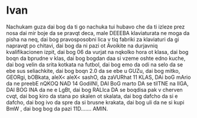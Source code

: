 # Ivan
Nachukam guza dai bog da ti go nachuka tui hubavo che da ti izleze prez nosa dai mir boje da se pravqt deca, male DEEEBA klaviaturata ne moga da pisha na neq, dai bog pravosposobni lica v tiq fabriki za klaviaturi da gi napravqt po chitavi, dai bog da ni pazi ot Ävoikite na durjavniq kvalifikacionen izpit, dai bog 06 da vurjat na nqkolko hora ot klasa, dai bog boqn da bprudne v klas, dai bog bogdan daa si vzeme oshte edno kuche, dai bog velin da srita kotkata na futbol, dai bog emo da odi na selo da se ebe sus seliachkite, dai bog boqn 2.0 da se ebe u GUZu, dai bog mitko, GEORgi, bOBkata, aleX< aleX< sashO, da zaVURhat 11 KLAS, DAi boG mArio da ne preebE nQKOQ NAD 14 GodiINI, DAI BoG  marto DA se tilTNE na lIGA, DAI BOG INA da ne  e LgBt, dai bog RALIca DA se boqdisa pak v cherven cvqt, dai bog kiro da stana po skalen ot skalata, dai bog dafcho da si e dafcho, dai bog ivo da spre da si brusne krakata, dai bog uli da ne si kupi BmW , dai bog bog da pazi 11D.......   AMIN.